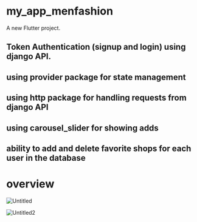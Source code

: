 # my_app_menfashion

A new Flutter project.

## Token Authentication (signup and login) using django API. 
## using provider package for state management 
## using http package for handling requests from django API 
## using carousel_slider for showing adds 
## ability to add and delete favorite shops for each user in the database



# overview

![Untitled](https://user-images.githubusercontent.com/63736753/122670105-e294d080-d1c8-11eb-93e7-4b0284cedc6d.png)

![Untitled2](https://user-images.githubusercontent.com/63736753/122670121-fb04eb00-d1c8-11eb-91d1-9aef19f7ae87.png)


